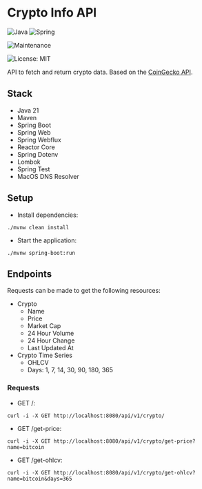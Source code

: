 # Crypto Info API

![Java](https://img.shields.io/badge/java-%23ED8B00.svg?style=for-the-badge&logo=openjdk&logoColor=white) ![Spring](https://img.shields.io/badge/spring-%236DB33F.svg?style=for-the-badge&logo=spring&logoColor=white)

![Maintenance](https://img.shields.io/badge/Maintained%3F-yes-green.svg)

![License: MIT](https://img.shields.io/badge/License-MIT-yellow.svg)

API to fetch and return crypto data. Based on the [CoinGecko API](https://www.coingecko.com).

## Stack

- Java 21
- Maven
- Spring Boot
- Spring Web
- Spring Webflux
- Reactor Core
- Spring Dotenv
- Lombok
- Spring Test
- MacOS DNS Resolver

## Setup

- Install dependencies:
```
./mvnw clean install
```
- Start the application:
```
./mvnw spring-boot:run
```

## Endpoints

Requests can be made to get the following resources:

- Crypto
    - Name
    - Price
    - Market Cap
    - 24 Hour Volume
    - 24 Hour Change
    - Last Updated At
- Crypto Time Series
    - OHLCV
    - Days: 1, 7, 14, 30, 90, 180, 365

### Requests

- GET /:
```
curl -i -X GET http://localhost:8080/api/v1/crypto/
```

- GET /get-price:
```
curl -i -X GET http://localhost:8080/api/v1/crypto/get-price?name=bitcoin
```

- GET /get-ohlcv:
```
curl -i -X GET http://localhost:8080/api/v1/crypto/get-ohlcv?name=bitcoin&days=365
```

